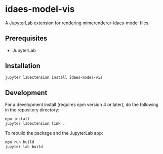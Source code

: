 # idaes-model-vis

A JupyterLab extension for rendering mimerenderer-idaes-model files.

## Prerequisites

* JupyterLab

## Installation

```bash
jupyter labextension install idaes-model-vis
```

## Development

For a development install (requires npm version 4 or later), do the following in the repository directory:

```bash
npm install
jupyter labextension link .
```

To rebuild the package and the JupyterLab app:

```bash
npm run build
jupyter lab build
```

